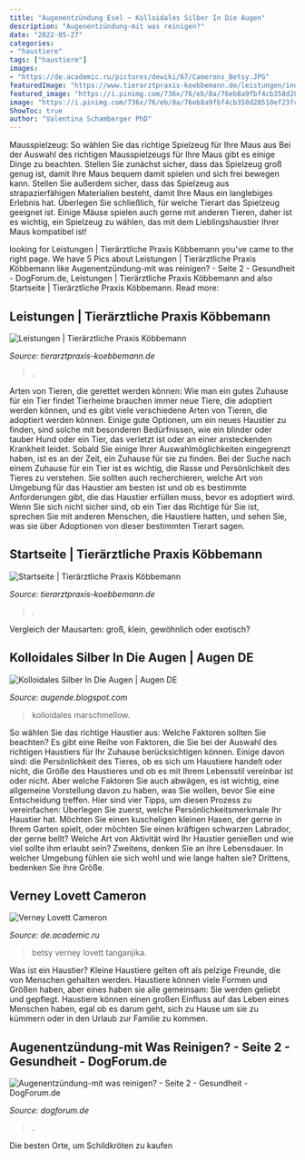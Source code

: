 ```yaml
---
title: "Augenentzündung Esel ~ Kolloidales Silber In Die Augen"
description: "Augenentzündung-mit was reinigen?"
date: "2022-05-27"
categories:
- "haustiere"
tags: ["haustiere"]
images:
- "https://de.academic.ru/pictures/dewiki/67/Camerons_Betsy.JPG"
featuredImage: "https://www.tierarztpraxis-koebbemann.de/leistungen/index.php?rex_media_type=fullscreen&amp;rex_media_file=pferde.jpg"
featured_image: "https://i.pinimg.com/736x/76/eb/8a/76eb8a9fbf4cb358d28510ef23fc18fa.jpg"
image: "https://i.pinimg.com/736x/76/eb/8a/76eb8a9fbf4cb358d28510ef23fc18fa.jpg"
ShowToc: true
author: "Valentina Schamberger PhD"
---
```



Mausspielzeug: So wählen Sie das richtige Spielzeug für Ihre Maus aus
Bei der Auswahl des richtigen Mausspielzeugs für Ihre Maus gibt es einige Dinge zu beachten. Stellen Sie zunächst sicher, dass das Spielzeug groß genug ist, damit Ihre Maus bequem damit spielen und sich frei bewegen kann. Stellen Sie außerdem sicher, dass das Spielzeug aus strapazierfähigen Materialien besteht, damit Ihre Maus ein langlebiges Erlebnis hat. Überlegen Sie schließlich, für welche Tierart das Spielzeug geeignet ist. Einige Mäuse spielen auch gerne mit anderen Tieren, daher ist es wichtig, ein Spielzeug zu wählen, das mit dem Lieblingshaustier Ihrer Maus kompatibel ist!

	

		
looking for Leistungen | Tierärztliche Praxis Köbbemann you've came to the right page. We have 5 Pics about Leistungen | Tierärztliche Praxis Köbbemann like Augenentzündung-mit was reinigen? - Seite 2 - Gesundheit - DogForum.de, Leistungen | Tierärztliche Praxis Köbbemann and also Startseite | Tierärztliche Praxis Köbbemann. Read more:
		
    
## Leistungen | Tierärztliche Praxis Köbbemann

<img loading=lazy src="https://www.tierarztpraxis-koebbemann.de/leistungen/index.php?rex_media_type=fullscreen&amp;rex_media_file=pferde.jpg" onerror="this.onerror=null;this.src='https://tse4.mm.bing.net/th?id=OIP.7xH_1UVlyTLxGwOQ4v1b2AHaJS&amp;pid=15.1';" alt="Leistungen | Tierärztliche Praxis Köbbemann">

_Source: tierarztpraxis-koebbemann.de_

>. 

	

Arten von Tieren, die gerettet werden können: Wie man ein gutes Zuhause für ein Tier findet
Tierheime brauchen immer neue Tiere, die adoptiert werden können, und es gibt viele verschiedene Arten von Tieren, die adoptiert werden können. Einige gute Optionen, um ein neues Haustier zu finden, sind solche mit besonderen Bedürfnissen, wie ein blinder oder tauber Hund oder ein Tier, das verletzt ist oder an einer ansteckenden Krankheit leidet. Sobald Sie einige Ihrer Auswahlmöglichkeiten eingegrenzt haben, ist es an der Zeit, ein Zuhause für sie zu finden.
Bei der Suche nach einem Zuhause für ein Tier ist es wichtig, die Rasse und Persönlichkeit des Tieres zu verstehen. Sie sollten auch recherchieren, welche Art von Umgebung für das Haustier am besten ist und ob es bestimmte Anforderungen gibt, die das Haustier erfüllen muss, bevor es adoptiert wird. Wenn Sie sich nicht sicher sind, ob ein Tier das Richtige für Sie ist, sprechen Sie mit anderen Menschen, die Haustiere hatten, und sehen Sie, was sie über Adoptionen von dieser bestimmten Tierart sagen.

    
## Startseite | Tierärztliche Praxis Köbbemann

<img loading=lazy src="https://www.tierarztpraxis-koebbemann.de/index.php?rex_media_type=fullscreen&amp;rex_media_file=211.jpg" onerror="this.onerror=null;this.src='https://tse4.mm.bing.net/th?id=OIP.AM1SkSsWHTZzlsefUUJFRQHaD_&amp;pid=15.1';" alt="Startseite | Tierärztliche Praxis Köbbemann">

_Source: tierarztpraxis-koebbemann.de_

>. 

	

Vergleich der Mausarten: groß, klein, gewöhnlich oder exotisch?

    
## Kolloidales Silber In Die Augen | Augen DE

<img loading=lazy src="https://i.pinimg.com/736x/76/eb/8a/76eb8a9fbf4cb358d28510ef23fc18fa.jpg" onerror="this.onerror=null;this.src='https://tse2.mm.bing.net/th?id=OIP.EKl4q-GVdWoKfpCbqadyTwHaLG&amp;pid=15.1';" alt="Kolloidales Silber In Die Augen | Augen DE">

_Source: augende.blogspot.com_

>kolloidales marschmellow. 

	

So wählen Sie das richtige Haustier aus: Welche Faktoren sollten Sie beachten?
Es gibt eine Reihe von Faktoren, die Sie bei der Auswahl des richtigen Haustiers für Ihr Zuhause berücksichtigen können. Einige davon sind: die Persönlichkeit des Tieres, ob es sich um Haustiere handelt oder nicht, die Größe des Haustieres und ob es mit Ihrem Lebensstil vereinbar ist oder nicht. Aber welche Faktoren Sie auch abwägen, es ist wichtig, eine allgemeine Vorstellung davon zu haben, was Sie wollen, bevor Sie eine Entscheidung treffen. Hier sind vier Tipps, um diesen Prozess zu vereinfachen:
Überlegen Sie zuerst, welche Persönlichkeitsmerkmale Ihr Haustier hat. Möchten Sie einen kuscheligen kleinen Hasen, der gerne in Ihrem Garten spielt, oder möchten Sie einen kräftigen schwarzen Labrador, der gerne bellt? Welche Art von Aktivität wird Ihr Haustier genießen und wie viel sollte ihm erlaubt sein? Zweitens, denken Sie an ihre Lebensdauer. In welcher Umgebung fühlen sie sich wohl und wie lange halten sie? Drittens, bedenken Sie ihre Größe.

    
## Verney Lovett Cameron

<img loading=lazy src="https://de.academic.ru/pictures/dewiki/67/Camerons_Betsy.JPG" onerror="this.onerror=null;this.src='https://tse2.mm.bing.net/th?id=OIP.az4jjF7B2nMi2IQGxd0-eQHaFH&amp;pid=15.1';" alt="Verney Lovett Cameron">

_Source: de.academic.ru_

>betsy verney lovett tanganjika. 

	

Was ist ein Haustier?
Kleine Haustiere gelten oft als pelzige Freunde, die von Menschen gehalten werden. Haustiere können viele Formen und Größen haben, aber eines haben sie alle gemeinsam: Sie werden geliebt und gepflegt. Haustiere können einen großen Einfluss auf das Leben eines Menschen haben, egal ob es darum geht, sich zu Hause um sie zu kümmern oder in den Urlaub zur Familie zu kommen.

    
## Augenentzündung-mit Was Reinigen? - Seite 2 - Gesundheit - DogForum.de

<img loading=lazy src="https://www.dogforum.de/userpix2/5622_bild2507_1.jpg" onerror="this.onerror=null;this.src='https://tse2.mm.bing.net/th?id=OIP.PxUKrk-bzMQIALk4N8QCLAHaFj&amp;pid=15.1';" alt="Augenentzündung-mit was reinigen? - Seite 2 - Gesundheit - DogForum.de">

_Source: dogforum.de_

>. 

	

Die besten Orte, um Schildkröten zu kaufen


